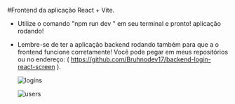 #Frontend da aplicação React + Vite.
* Utilize o comando "npm run dev " em seu terminal e pronto! aplicação rodando!
* Lembre-se de ter a aplicação backend rodando também para que a o frontend funcione corretamente! Você pode pegar em meus repositórios ou no endereço: ( https://github.com/Bruhnodev17/backend-login-react-screen ).

  ![logins](https://github.com/Bruhnodev17/frontend-react-logins-screen/assets/150696467/50e7a5d8-dadb-454c-96d4-026ef5e94c10)
  
  ![users](https://github.com/Bruhnodev17/frontend-react-logins-screen/assets/150696467/68d64592-2db9-4404-9504-98ff08ed0a15)



  
